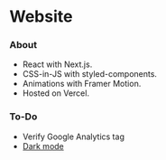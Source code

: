 # Website

### About

- React with Next.js.
- CSS-in-JS with styled-components.
- Animations with Framer Motion.
- Hosted on Vercel.

### To-Do

- Verify Google Analytics tag
- [Dark mode](https://github.com/donavon/use-dark-mode)

